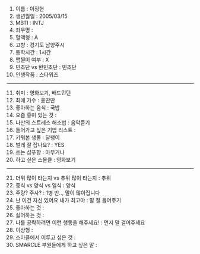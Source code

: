 1. 이름 : 이정현
2. 생년월일 : 2005/03/15
3. MBTI : INTJ
4. 좌우명 : 
5. 혈액형 : A
6. 고향 : 경기도 남양주시
7. 통학시간 : 1시간
8. 맵찔이 여부 : X
9. 민초단 vs 반민초단 : 민초단
10. 인생작품 : 스타워즈
---
11. 취미 : 영화보기, 배드민턴
12. 최애 가수 : 윤딴딴
13. 좋아하는 음식 : 국밥
14. 요즘 흥미 있는 것 : 
15. 나만의 스트레스 해소법 : 음악듣기
16. 들어가고 싶은 기업 리스트 : 
17. 키워본 생물 : 달팽이
18. 벌레 잘 잡나요? : YES
19. 쓰는 샴푸향 : 아무거나
20. 하고 싶은 스몰클 : 영화보기
***
21. 더위 많이 타는지 vs 추위 많이 타는지 : 추위
22. 중식 vs 양식 vs 일식 : 양식
23. 주량? 주사? : 1병 반.., 말이 많아집니다
24. 난 이건 자신 있어요 내가 최고야 : 말 잘 들어주기
25. 좋아하는 것 :
26. 싫어하는 것 :
27. 나를 공략하려면 이런 행동을 해주세요! : 먼저 말 걸어주세요
28. 이상형 : 
29. 스마클에서 이루고 싶은 것 : 
30. SMARCLE 부원들에게 하고 싶은 말 :
